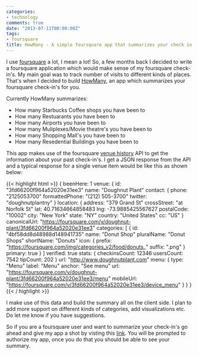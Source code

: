 ```yaml
---
categories:
- technology
comments: true
date: "2013-07-11T00:00:00Z"
tags:
- foursquare
title: HowMany - A simple foursquare app that summarizes your check in's
---
```


I use [foursquare](http://foursquare.com) a lot, I mean a lot! So, a few months back I decided to write a foursquare application which would make sense of my foursquare check-in's. My main goal was to track number of visits to different kinds of places. That's when I decided to build [HowMany](https://github.com/pradeep1288/knowme), an app which summarizes your foursquare check-in's for you.

Currently HowMany summarizes:

* How many Starbucks Coffee shops you have been to 
* How many Restuarants you have been to 
* How many Airports you have been to 
* How many Muliplexes/Movie theatre's you have been to 
* How many Shopping Mall's you have been to 
* How many Resedential Buildings you have been to

This app makes use of the foursquare [venue history](https://developer.foursquare.com/docs/users/venuehistory) API to get the information about your past check-in's. I get a JSON response from the API and a typical response for a single venue item would be like this as shown below:

{{< highlight html >}}
{
beenHere: 1
venue: {
id: "3fd66200f964a52020e31ee3"
name: "Doughnut Plant"
contact: {
phone: "2125053700"
formattedPhone: "(212) 505-3700"
twitter: "doughnutplantny"
}
location: {
address: "379 Grand St"
crossStreet: "at Norfolk St"
lat: 40.71634664858483
lng: -73.9885425567627
postalCode: "10002"
city: "New York"
state: "NY"
country: "United States"
cc: "US"
}
canonicalUrl: "https://foursquare.com/v/doughnut-plant/3fd66200f964a52020e31ee3"
categories: [
{
id: "4bf58dd8d48988d148941735"
name: "Donut Shop"
pluralName: "Donut Shops"
shortName: "Donuts"
icon: {
prefix: "https://foursquare.com/img/categories_v2/food/donuts_"
suffix: ".png"
}
primary: true
}
]
verified: true
stats: {
checkinsCount: 12346
usersCount: 7542
tipCount: 202
}
url: "http://www.doughnutplant.com"
menu: {
type: "Menu"
label: "Menu"
anchor: "See menu"
url: "https://foursquare.com/v/doughnut-plant/3fd66200f964a52020e31ee3/menu"
mobileUrl: "https://foursquare.com/v/3fd66200f964a52020e31ee3/device_menu"
}
}
}
{{< / highlight >}}


I make use of this data and build the summary all on the client side. I plan to add more support on different kinds of categories, add visualizations etc. Do let me know  if you have suggestions. 

So if you are a foursquare user and want to summarize your check-in's go ahead and give my app a shot by visting this [link](http://pradeepnayak.in/HowMany). You will be prompted to authorize my app, once you do that you should be able to see your summary. 
